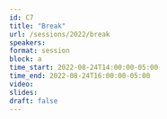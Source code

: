 ```yaml
---
id: C7
title: "Break"
url: /sessions/2022/break
speakers:
format: session
block: a
time_start: 2022-08-24T14:00:00-05:00
time_end: 2022-08-24T16:00:00-05:00
video:
slides: 
draft: false
---
```

